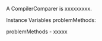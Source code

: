 A CompilerComparer is xxxxxxxxx.Instance Variables	problemMethods:		<Object>problemMethods	- xxxxx